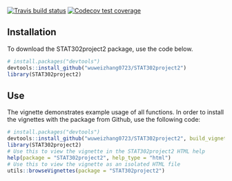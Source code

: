 <!-- badges: start -->
[![Travis build status](https://travis-ci.com/wuweizhang0723/STAT302project2.svg?branch=master)](https://travis-ci.com/wuweizhang0723/STAT302project2)
[![Codecov test coverage](https://codecov.io/gh/wuweizhang0723/STAT302project2/branch/master/graph/badge.svg)](https://codecov.io/gh/wuweizhang0723/STAT302project2?branch=master)
<!-- badges: end -->

## Installation

To download the STAT302project2 package, use the code below.

``` r
# install.packages("devtools")
devtools::install_github("wuweizhang0723/STAT302project2")
library(STAT302project2)
```

## Use

The vignette demonstrates example usage of all functions.
In order to install the vignettes with the package from Github, use the following code:

``` r
# install.packages("devtools")
devtools::install_github("wuweizhang0723/STAT302project2", build_vignette = TRUE, build_opts = c())
library(STAT302project2)
# Use this to view the vignette in the STAT302project2 HTML help
help(package = "STAT302project2", help_type = "html")
# Use this to view the vignette as an isolated HTML file
utils::browseVignettes(package = "STAT302project2")
```
